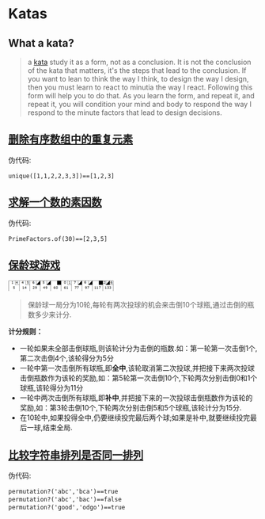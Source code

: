#   Katas

##  What a kata?
>   a [kata](http://butunclebob.com/ArticleS.UncleBob.TheBowlingGameKata) study it as a form, not as a conclusion. It is not the conclusion of the kata that matters, it's the steps that lead to the conclusion. If you want to lean to think the way I think, to design the way I design, then you must learn to react to minutia the way I react. Following this form will help you to do that. As you learn the form, and repeat it, and repeat it, you will condition your mind and body to respond the way I respond to the minute factors that lead to design decisions.

##  [删除有序数组中的重复元素](src/test/java/com/selonj/katas/UniqueOrderedArrayTest.java)

伪代码:
```pseudo-code
unique([1,1,2,2,3,3])==[1,2,3]
```

##  [求解一个数的素因数](src/test/java/com/selonj/katas/PrimeFactorsTest.java)

伪代码:
```pseudo-code
PrimeFactors.of(30)==[2,3,5]
```

## [保龄球游戏](src/test/java/com/selonj/katas/BowlingGameTest.java)

![保龄球游戏](etc/bowling-game.png)

> 保龄球一局分为10轮,每轮有两次投球的机会来击倒10个球瓶,通过击倒的瓶数多少来计分.

**计分规则：**

- 一轮如果未全部击倒球瓶,则该轮计分为击倒的瓶数.如：第一轮第一次击倒1个,第二次击倒4个,该轮得分为5分
- 一轮中第一次击倒所有球瓶,即**全中**,该轮取消第二次投球,并把接下来两次投球击倒瓶数作为该轮的奖励,如：第5轮第一次击倒10个,下轮两次分别击倒0和1个球瓶,该轮得分为11分
- 一轮中两次击倒所有球瓶,即**补中**,并把接下来的一次投球击倒瓶数作为该轮的奖励,如：第3轮击倒10个,下轮两次分别击倒5和5个球瓶,该轮计分为15分.
-  在10轮中,如果投得全中,仍要继续投完最后两个球;如果是补中,就要继续投完最后一球,结束全局.

## [比较字符串排列是否同一排列](src/test/java/com/selonj/katas/StringPermutationTest.java)

伪代码:
```pseudo-code
permutation?('abc','bca')==true
permutation?('abc','bac')==false
permutation?('good','odgo')==true
```